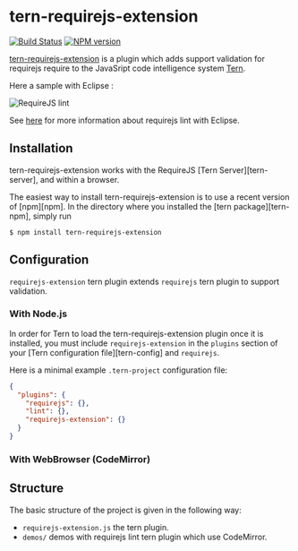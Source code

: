 # tern-requirejs-extension

[![Build Status](https://secure.travis-ci.org/angelozerr/tern-requirejs-extension.png)](http://travis-ci.org/angelozerr/tern-requirejs-extension)
[![NPM version](https://img.shields.io/npm/v/tern-requirejs-extension.svg)](https://www.npmjs.org/package/tern-requirejs-extension)

[tern-requirejs-extension](https://github.com/angelozerr/tern-requirejs-extension) is a plugin which adds support validation for requirejs require  to the JavaSript code intelligence system [Tern](http://ternjs.net/).

Here a sample with Eclipse : 

![RequireJS lint](https://github.com/angelozerr/tern-requirejs-extension/wiki/images/EclipseIDE_RequireJSLintOnRequireModule.png)

See [here](https://github.com/angelozerr/tern.java/wiki/Tern-&-RequireJS-support) for more information about requirejs lint with Eclipse.

## Installation

tern-requirejs-extension works with the RequireJS [Tern Server][tern-server], and within a browser.

The easiest way to install tern-requirejs-extension is to use a recent version of
[npm][npm]. In the directory where you installed the [tern package][tern-npm],
simply run

```
$ npm install tern-requirejs-extension
```

## Configuration

`requirejs-extension` tern plugin extends `requirejs` tern plugin to support validation.

### With Node.js

In order for Tern to load the tern-requirejs-extension plugin once it is installed, you must
include `requirejs-extension` in the `plugins` section of your [Tern configuration
file][tern-config] and `requirejs`.

Here is a minimal example `.tern-project` configuration file:

```json
{
  "plugins": {
    "requirejs": {},
    "lint": {},
    "requirejs-extension": {}
  }
}
```

### With WebBrowser (CodeMirror)


## Structure

The basic structure of the project is given in the following way:

* `requirejs-extension.js` the tern plugin.
* `demos/` demos with requirejs lint tern plugin which use CodeMirror.